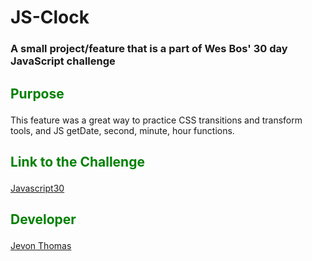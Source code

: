 # JS-Clock

### A small project/feature that is a part of Wes Bos' 30 day JavaScript challenge

## <p style="color: green;">Purpose</p>
This feature was a great way to practice CSS transitions and transform tools, and JS getDate, second, minute, hour functions.

## <p style="color: green;">Link to the Challenge</p>

[Javascript30](https://javascript30.com)


## <p style="color: green;">Developer</p>

[Jevon Thomas](http://jevonthomas.com)

